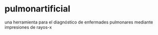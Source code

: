 # pulmonartificial
una herramienta para el diagnóstico de enfermades pulmonares mediante impresiones de rayos-x
